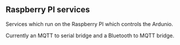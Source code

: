 ## Raspberry PI services

Services which run on the Raspberry PI which controls the Ardunio.

Currently an MQTT to serial bridge and a Bluetooth to MQTT bridge.


